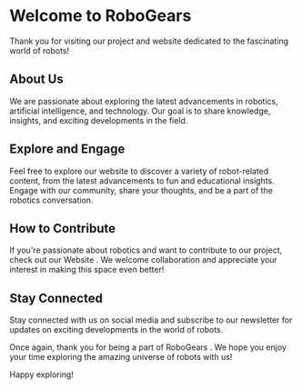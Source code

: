 # Welcome to RoboGears

Thank you for visiting our project and website dedicated to the fascinating world of robots!

## About Us

We are passionate about exploring the latest advancements in robotics, artificial intelligence, and technology. Our goal is to share knowledge, insights, and exciting developments in the field.

## Explore and Engage

Feel free to explore our website to discover a variety of robot-related content, from the latest advancements to fun and educational insights. Engage with our community, share your thoughts, and be a part of the robotics conversation.

## How to Contribute

If you're passionate about robotics and want to contribute to our project, check out our Website . We welcome collaboration and appreciate your interest in making this space even better!

## Stay Connected

Stay connected with us on social media and subscribe to our newsletter for updates on exciting developments in the world of robots.

Once again, thank you for being a part of RoboGears . We hope you enjoy your time exploring the amazing universe of robots with us!

Happy exploring!